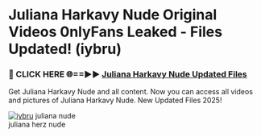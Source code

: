 # Juliana Harkavy Nude Original Videos 0nlyFans Leaked - Files Updated! (iybru)

<h3>🔴 CLICK HERE 🌐==►► <a href="https://tinyurl.com/yrmya6cz" rel="nofollow">Juliana Harkavy Nude Updated Files</a></h3>

Get Juliana Harkavy Nude and all content. Now you can access all videos and pictures of Juliana Harkavy Nude. New Updated Files 2025!

[![iybru](https://i.imgur.com/FMdXYCs.gif)](https://tinyurl.com/yrmya6cz)
juliana nude<br>
juliana herz nude
